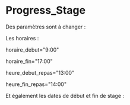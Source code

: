# Progress_Stage

Des paramètres sont à changer :

Les horaires :

horaire_debut="9:00"

horaire_fin="17:00"

heure_debut_repas="13:00"

heure_fin_repas="14:00"

Et également les dates de début et fin de stage :
